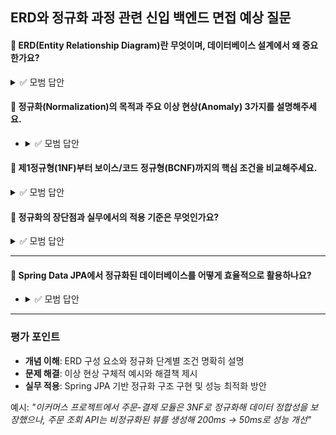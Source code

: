 ## ERD와 정규화 과정 관련 신입 백엔드 면접 예상 질문

#### 💬 ERD(Entity Relationship Diagram)란 무엇이며, 데이터베이스 설계에서 왜 중요한가요?

<details>
<summary>✅ 모범 답안</summary>

* ERD는 데이터베이스의 구조를 시각적으로 표현하는 도구로, 엔티티(Entity), 속성(Attribute), 관계(Relationship)를 도식화합니다.  
* **중요성**:
    1. 시스템 요구사항을 기반으로 데이터베이스의 뼈대를 설계하는 기초 역할
    2. 엔티티 간 관계를 명확히 해 데이터 무결성 보장
    3. 개발자/설계자 간 소통 효율화 및 유지보수 용이성 향상  
* **단점**: 비정형 데이터(이미지, 동영상 등) 표현에 한계가 있습니다.
</details>


#### 💬 정규화(Normalization)의 목적과 주요 이상 현상(Anomaly) 3가지를 설명해주세요.
*
  <details>
  <summary>✅ 모범 답안</summary>

  **목적**:
    - 데이터 중복 감소
    - 무결성 보장
    - 저장 공간 효율화  

  **이상 현상**:
  1. **삽입 이상**: 불필요한 데이터를 함께 삽입해야 하는 문제 (예: NULL 강제)
  2. **갱신 이상**: 중복 데이터 일부만 수정 시 불일치 발생
  3. **삭제 이상**: 관련 데이터가 함께 삭제되는 문제 (예: 회원 탈퇴 시 주문 기록 삭제)
  </details>


#### 💬 제1정규형(1NF)부터 보이스/코드 정규형(BCNF)까지의 핵심 조건을 비교해주세요.

  <details>
  <summary>✅ 모범 답안</summary>

| **정규형** | **조건**                  | **해결 문제**         |  
    |------------|---------------------------|----------------------|  
| **1NF**    | 모든 속성의 원자성 보장    | 반복 집합 제거        |  
| **2NF**    | 부분 함수 종속성 제거      | 부분적 종속 문제      |  
| **3NF**    | 이행적 함수 종속 제거      | 간접 종속 문제        |  
| **BCNF**   | 모든 결정자가 후보키       | 후보키 아닌 결정자 문제 |  

**예시**:
- 1NF: `주문` 테이블에서 여러 상품ID를 쉼표로 저장 ❌ → 별도 테이블 분리
- BCNF: `수강` 테이블에서 (학생, 교수)가 과목을 결정하나 교수가 과목을 결정하는 경우 ❌ → 분리 필요
  </details>



#### 💬 정규화의 장단점과 실무에서의 적용 기준은 무엇인가요?

  <details>
  <summary>✅ 모범 답안</summary>

**장점**:
- 데이터 일관성 ↑, 중복 ↓, 저장 공간 효율화  

**단점**:
- 지나친 정규화 → JOIN 증가 → 쿼리 복잡도/실행 시간 ↑  
      
**적용 기준**:
1. **OLTP 시스템**: 높은 정규화 (데이터 정확성 우선)
2. **OLAP 시스템**: 저정규화 (조회 성능 우선)  

**예시**:
- 은행 거래 시스템은 3NF 이상 적용, 데이터 웨어하우스는 의도적 비정규화
  </details>

---

#### 💬 Spring Data JPA에서 정규화된 데이터베이스를 어떻게 효율적으로 활용하나요?
*
  <details>
  <summary>✅ 모범 답안</summary>

    1. **엔티티 설계**: 정규화 구조에 맞춰 `@OneToMany`, `@ManyToOne` 매핑
  ```
  @Entity
  public class User {
      @OneToMany(mappedBy = "user")
      private List<Order> orders; // 1:N 관계
  }
  ```
    2. **성능 최적화**:
        - `FetchType.LAZY`로 지연 로딩 설정
        - `@EntityGraph`로 JOIN 최적화
    3. **CQRS 패턴**: 명령(Command) 모델은 정규화, 조회(Query) 모델은 비정규화  
       **주의**: N+1 문제 해결을 위해 `Batch Size` 또는 DTO 프로젝션 사용
  </details>

---

### 평가 포인트
- **개념 이해**: ERD 구성 요소와 정규화 단계별 조건 명확히 설명
- **문제 해결**: 이상 현상 구체적 예시와 해결책 제시
- **실무 적용**: Spring JPA 기반 정규화 구조 구현 및 성능 최적화 방안

예시: *"이커머스 프로젝트에서 주문-결제 모듈은 3NF로 정규화해 데이터 정합성을 보장했으나, 주문 조회 API는 비정규화된 뷰를 생성해 200ms → 50ms로 성능 개선"*
